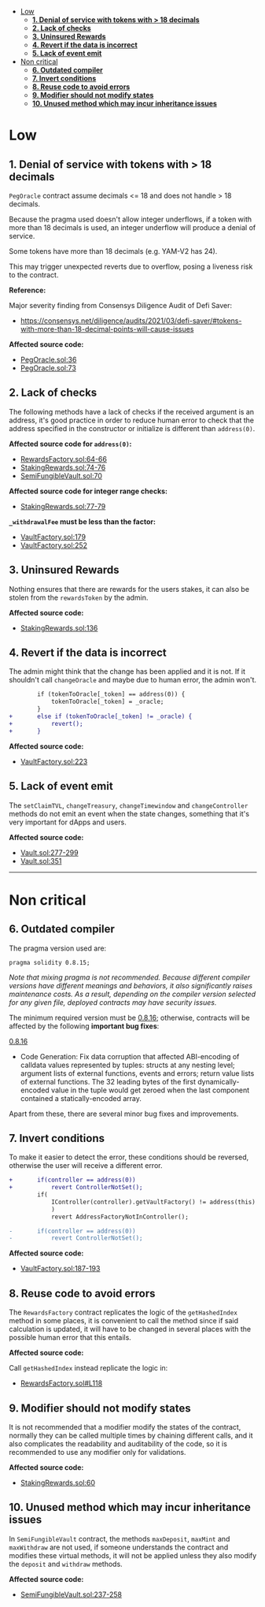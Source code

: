- [Low](#low)
    - [**1. Denial of service with tokens with > 18 decimals**](#1-denial-of-service-with-tokens-with--18-decimals)
    - [**2. Lack of checks**](#2-lack-of-checks)
    - [**3. Uninsured Rewards**](#3-uninsured-rewards)
    - [**4. Revert if the data is incorrect**](#4-revert-if-the-data-is-incorrect)
    - [**5. Lack of event emit**](#5-lack-of-event-emit)
- [Non critical](#non-critical)
    - [**6. Outdated compiler**](#6-outdated-compiler)
    - [**7. Invert conditions**](#7-invert-conditions)
    - [**8. Reuse code to avoid errors**](#8-reuse-code-to-avoid-errors)
    - [**9. Modifier should not modify states**](#9-modifier-should-not-modify-states)
    - [**10. Unused method which may incur inheritance issues**](#10-unused-method-which-may-incur-inheritance-issues)

# Low

## **1. Denial of service with tokens with > 18 decimals**

`PegOracle` contract assume decimals <= 18 and does not handle > 18 decimals.

Because the pragma used doesn't allow integer underflows, if a token with more than 18 decimals is used, an integer underflow will produce a denial of service.

Some tokens have more than 18 decimals (e.g. YAM-V2 has 24).

This may trigger unexpected reverts due to overflow, posing a liveness risk to the contract.

**Reference:**

Major severity finding from Consensys Diligence Audit of Defi Saver:
- https://consensys.net/diligence/audits/2021/03/defi-saver/#tokens-with-more-than-18-decimal-points-will-cause-issues

**Affected source code:**

- [PegOracle.sol:36](https://github.com/code-423n4/2022-09-y2k-finance/blob/ac3e86f07bc2f1f51148d2265cc897e8b494adf7/src/oracles/PegOracle.sol#L36)
- [PegOracle.sol:73](https://github.com/code-423n4/2022-09-y2k-finance/blob/ac3e86f07bc2f1f51148d2265cc897e8b494adf7/src/oracles/PegOracle.sol#L73)

## **2. Lack of checks**

The following methods have a lack of checks if the received argument is an address, it's good practice in order to reduce human error to check that the address specified in the constructor or initialize is different than `address(0)`.

**Affected source code for `address(0)`:**

- [RewardsFactory.sol:64-66](https://github.com/code-423n4/2022-09-y2k-finance/blob/ac3e86f07bc2f1f51148d2265cc897e8b494adf7/src/rewards/RewardsFactory.sol#L64-L66)
- [StakingRewards.sol:74-76](https://github.com/code-423n4/2022-09-y2k-finance/blob/ac3e86f07bc2f1f51148d2265cc897e8b494adf7/src/rewards/StakingRewards.sol#L74-L76)
- [SemiFungibleVault.sol:70](https://github.com/code-423n4/2022-09-y2k-finance/blob/ac3e86f07bc2f1f51148d2265cc897e8b494adf7/src/SemiFungibleVault.sol#L70)

**Affected source code for integer range checks:**

- [StakingRewards.sol:77-79](https://github.com/code-423n4/2022-09-y2k-finance/blob/ac3e86f07bc2f1f51148d2265cc897e8b494adf7/src/rewards/StakingRewards.sol#L77-L79)

**`_withdrawalFee` must be less than the factor:**

- [VaultFactory.sol:179](https://github.com/code-423n4/2022-09-y2k-finance/blob/ac3e86f07bc2f1f51148d2265cc897e8b494adf7/src/VaultFactory.sol#L179)
- [VaultFactory.sol:252](https://github.com/code-423n4/2022-09-y2k-finance/blob/ac3e86f07bc2f1f51148d2265cc897e8b494adf7/src/VaultFactory.sol#L252)

## **3. Uninsured Rewards**

Nothing ensures that there are rewards for the users stakes, it can also be stolen from the `rewardsToken` by the admin.

**Affected source code:**

- [StakingRewards.sol:136](https://github.com/code-423n4/2022-09-y2k-finance/blob/ac3e86f07bc2f1f51148d2265cc897e8b494adf7/src/rewards/StakingRewards.sol#L136)

## **4. Revert if the data is incorrect**

The admin might think that the change has been applied and it is not. If it shouldn't call `changeOracle` and maybe due to human error, the admin won't.

```diff
        if (tokenToOracle[_token] == address(0)) {
            tokenToOracle[_token] = _oracle;
        }
+       else if (tokenToOracle[_token] != _oracle) {
+           revert();
+       }
```

**Affected source code:**

- [VaultFactory.sol:223](https://github.com/code-423n4/2022-09-y2k-finance/blob/ac3e86f07bc2f1f51148d2265cc897e8b494adf7/src/VaultFactory.sol#L223)

## **5. Lack of event emit**

The `setClaimTVL`, `changeTreasury`, `changeTimewindow` and `changeController` methods do not emit an event when the state changes, something that it's very important for dApps and users.

**Affected source code:**

- [Vault.sol:277-299](https://github.com/code-423n4/2022-09-y2k-finance/blob/ac3e86f07bc2f1f51148d2265cc897e8b494adf7/src/Vault.sol#L277-L299)
- [Vault.sol:351](https://github.com/code-423n4/2022-09-y2k-finance/blob/ac3e86f07bc2f1f51148d2265cc897e8b494adf7/src/Vault.sol#L351)

---

# Non critical

## **6. Outdated compiler**

The pragma version used are:

```
pragma solidity 0.8.15;
```

*Note that mixing pragma is not recommended. Because different compiler versions have different meanings and behaviors, it also significantly raises maintenance costs. As a result, depending on the compiler version selected for any given file, deployed contracts may have security issues.*

The minimum required version must be [0.8.16](https://github.com/ethereum/solidity/releases/tag/v0.8.16); otherwise, contracts will be affected by the following **important bug fixes**:

[0.8.16](https://blog.soliditylang.org/2022/08/08/solidity-0.8.16-release-announcement/)

- Code Generation: Fix data corruption that affected ABI-encoding of calldata values represented by tuples: structs at any nesting level; argument lists of external functions, events and errors; return value lists of external functions. The 32 leading bytes of the first dynamically-encoded value in the tuple would get zeroed when the last component contained a statically-encoded array.

Apart from these, there are several minor bug fixes and improvements.

## **7. Invert conditions**

To make it easier to detect the error, these conditions should be reversed, otherwise the user will receive a different error.

```diff
+       if(controller == address(0))
+           revert ControllerNotSet();
        if(
            IController(controller).getVaultFactory() != address(this)
            )
            revert AddressFactoryNotInController();

-       if(controller == address(0))
-           revert ControllerNotSet();
```

**Affected source code:**

- [VaultFactory.sol:187-193](https://github.com/code-423n4/2022-09-y2k-finance/blob/ac3e86f07bc2f1f51148d2265cc897e8b494adf7/src/VaultFactory.sol#L187-L193)

## **8. Reuse code to avoid errors**

The `RewardsFactory` contract replicates the logic of the `getHashedIndex` method in some places, it is convenient to call the method since if said calculation is updated, it will have to be changed in several places with the possible human error that this entails.

**Affected source code:**

Call `getHashedIndex` instead replicate the logic in:

- [RewardsFactory.sol#L118](https://github.com/code-423n4/2022-09-y2k-finance/blob/ac3e86f07bc2f1f51148d2265cc897e8b494adf7/src/rewards/RewardsFactory.sol#L118)

## **9. Modifier should not modify states**

It is not recommended that a modifier modify the states of the contract, normally they can be called multiple times by chaining different calls, and it also complicates the readability and auditability of the code, so it is recommended to use any modifier only for validations.

**Affected source code:**

- [StakingRewards.sol:60](https://github.com/code-423n4/2022-09-y2k-finance/blob/ac3e86f07bc2f1f51148d2265cc897e8b494adf7/src/rewards/StakingRewards.sol#L60)

## **10. Unused method which may incur inheritance issues**

In `SemiFungibleVault` contract, the methods `maxDeposit`, `maxMint` and `maxWithdraw` are not used, if someone understands the contract and modifies these virtual methods, it will not be applied unless they also modify the `deposit` and `withdraw` methods.

**Affected source code:**

- [SemiFungibleVault.sol:237-258](https://github.com/code-423n4/2022-09-y2k-finance/blob/ac3e86f07bc2f1f51148d2265cc897e8b494adf7/src/SemiFungibleVault.sol#L237-L258)
